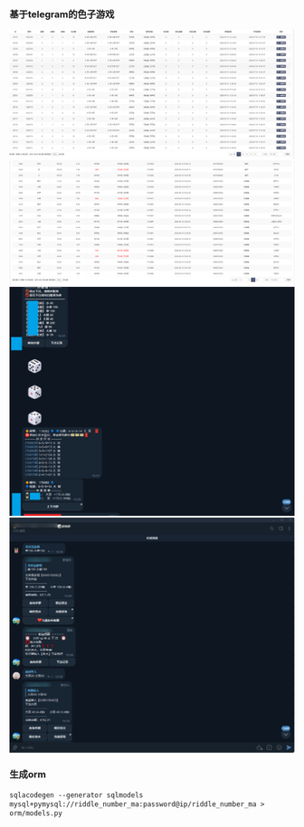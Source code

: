 
### 基于telegram的色子游戏
![img_3.png](img_3.png)
![img.png](img.png)
![img_2.png](img_2.png)
![img_1.png](img_1.png)



### 生成orm
```
sqlacodegen --generator sqlmodels mysql+pymysql://riddle_number_ma:password@ip/riddle_number_ma > orm/models.py
```